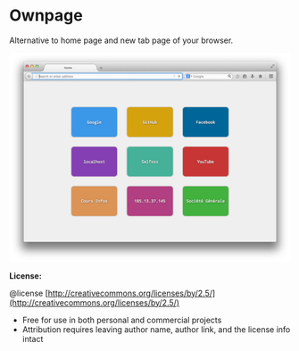 # Ownpage

Alternative to home page and new tab page of your browser.

![example](example.png)

**License:**

@license [http://creativecommons.org/licenses/by/2.5/](http://creativecommons.org/licenses/by/2.5/)

- Free for use in both personal and commercial projects
- Attribution requires leaving author name, author link, and the license info intact
